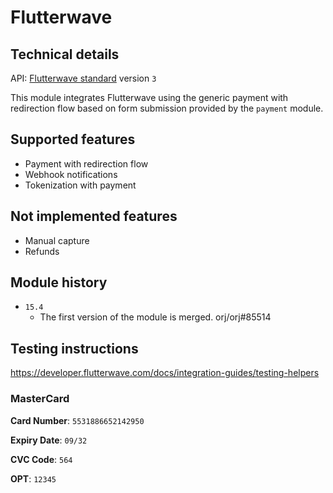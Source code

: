 # Flutterwave

## Technical details

API: [Flutterwave standard](https://developer.flutterwave.com/docs/collecting-payments/standard/)
version `3`

This module integrates Flutterwave using the generic payment with redirection flow based on form
submission provided by the `payment` module.

## Supported features

- Payment with redirection flow
- Webhook notifications
- Tokenization with payment

## Not implemented features

- Manual capture
- Refunds

## Module history

- `15.4`
  - The first version of the module is merged. orj/orj#85514

## Testing instructions

https://developer.flutterwave.com/docs/integration-guides/testing-helpers

### MasterCard

**Card Number**: `5531886652142950`

**Expiry Date**: `09/32`

**CVC Code**: `564`

**OPT**: `12345`
